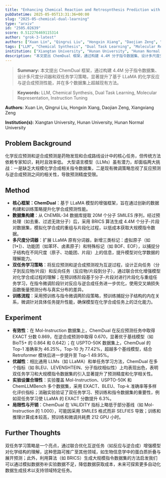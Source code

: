 ```yaml
---
title: "Enhancing Chemical Reaction and Retrosynthesis Prediction with Large Language Model and Dual-task Learning"
pubDatetime: 2025-05-05T13:31:36+00:00
slug: "2025-05-chemical-dual-learning"
type: "arxiv"
id: "2505.02639"
score: 0.512276469115314
author: "grok-3-latest"
authors: ["Xuan Lin", "Qingrui Liu", "Hongxin Xiang", "Daojian Zeng", "Xiangxiang Zeng"]
tags: ["LLM", "Chemical Synthesis", "Dual Task Learning", "Molecular Representation", "Instruction Tuning"]
institution: ["Xiangtan University", "Hunan University", "Hunan Normal University"]
description: "本文提出 ChemDual 框架，通过构建 4.4M 分子指令数据集、设计多尺度分词器和双任务学习策略，显著提升了基于 LLaMA 的化学反应与逆合成预测性能，并在多个数据集上超越现有方法。"
---
```


> **Summary:** 本文提出 ChemDual 框架，通过构建 4.4M 分子指令数据集、设计多尺度分词器和双任务学习策略，显著提升了基于 LLaMA 的化学反应与逆合成预测性能，并在多个数据集上超越现有方法。 

> **Keywords:** LLM, Chemical Synthesis, Dual Task Learning, Molecular Representation, Instruction Tuning

**Authors:** Xuan Lin, Qingrui Liu, Hongxin Xiang, Daojian Zeng, Xiangxiang Zeng

**Institution(s):** Xiangtan University, Hunan University, Hunan Normal University


## Problem Background

化学反应预测和逆合成预测是药物发现和合成路线设计中的核心任务，但传统方法依赖专家知识，耗时且效率低。
大型语言模型（LLMs）虽有潜力，却面临两大挑战：一是缺乏大规模化学合成相关指令数据集，二是现有微调策略忽视了反应预测与逆合成预测之间的相关性，导致预测精度受限。

## Method

*   **核心框架：ChemDual**：基于 LLaMA 模型的增强框架，旨在通过创新的数据构建和训练策略提升化学合成预测性能。
*   **数据集构建**：从 ChEMBL-34 数据库提取 20M 个分子 SMILES 序列，经过预处理（如去重、过滤无效分子）后，采用 BRICS 算法生成 4.4M 个分子-片段对数据集，模拟化学合成的重组与片段化过程，以低成本获取大规模指令数据。
*   **多尺度分词器**：扩展 LLaMA 原有分词器，新增三类标记：虚拟原子（如 [1*]）、功能团（如苯环、卤素原子）和特殊标记（如 BOF、EOF），以捕捉分子结构在不同尺度（原子、功能团、片段）上的信息，提升模型对化学数据的理解能力。
*   **双任务学习策略**：将反应预测和逆合成预测视为互逆过程，设计正向任务（分子到反应物/片段）和反向任务（反应物/片段到分子），通过联合优化增强模型对化学合成过程的理解；在预训练阶段基于分子-片段对进行片段化与重组任务学习，在指令微调阶段针对反应与逆合成任务进一步优化，使用交叉熵损失函数衡量预测分布与真实分布的差异。
*   **训练流程**：采用预训练与指令微调两阶段策略，预训练捕捉分子结构的内在关系，微调针对具体任务提升性能，确保模型在化学合成任务上的泛化能力。

## Experiment

*   **有效性**：在 Mol-Instruction 数据集上，ChemDual 在反应预测任务中取得 EXACT 分数 0.869，在逆合成预测中取得 0.670，显著优于基线模型（如 BioT5+ 的 0.864 和 0.642）；在 USPTO-50K 数据集上，ChemDual 的 Top-1 准确率为 46.25%，Top-10 为 77.42%，超越多个基线模型，结合 Retroformer 模块后进一步提升至 Top-1 49.95%。
*   **优越性**：相比通用 LLMs（如 LLaMA）和单任务学习方法，ChemDual 在多个指标（如 BLEU、LEVENSHTEIN、分子指纹相似性）上均表现出色，表明双任务学习和大规模指令数据集的引入显著提升了预测精度和化学相关性。
*   **实验设置合理性**：实验覆盖 Mol-Instruction、USPTO-50K 和 ChemLLMBench 多个数据集，采用 EXACT、BLEU、Top-k 准确率等多样化评价指标；消融实验验证了双任务学习、预训练和指令数据集的重要性，例如双任务学习使 LLaMA 的 EXACT 分数提升 6.3%。
*   **局限性与开销**：ChemDual 在 VALIDITY 指标上略低于部分基线（如 Mol-Instruction 的 1.000），可能因采用 SMILES 格式而非 SELFIES 导致；训练和推理计算成本较高，预训练和微调共耗费 212 GPU 小时。

## Further Thoughts

双任务学习策略是一个亮点，通过联合优化互逆任务（如反应与逆合成）增强模型对化学结构的理解，这种思路可推广至其他领域，如生物信息学中的蛋白质折叠与展开预测；此外，利用算法（如 BRICS）生成大规模指令数据集的方法启发我们可以通过模拟数据弥补实验数据不足，降低数据获取成本，未来可探索更多自动化数据生成技术以支持领域特定任务。